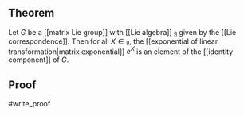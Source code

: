 ## Theorem
Let $G$ be a [[matrix Lie group]] with [[Lie algebra]] $\mathfrak g$ given by the [[Lie correspondence]]. Then for all $X \in \mathfrak g$, the [[exponential of linear transformation|matrix exponential]] $e^X$ is an element of the [[identity component]] of $G$.

## Proof
#write_proof 